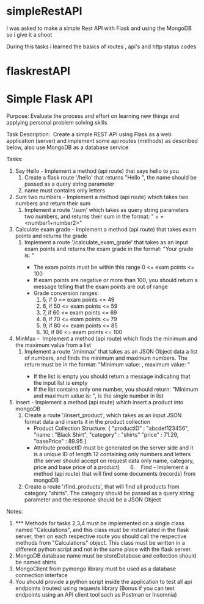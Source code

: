 # simpleRestAPI
I was asked to make a simple Rest API with Flask and using the MongoDB so i give it a shoot

During this tasks i learned the basics of routes , api's and http status codes


# flaskrestAPI

# Simple Flask API

Purpose: Evaluate the process and effort on learning new things and applying personal problem solving skills

Task Description:  Create a simple REST API using Flask as a web application (server) and implement some api routes (methods) as described below, also use MongoDB as a database service

Tasks:

1. Say Hello - Implement a method (api route) that says hello to you
	1. Create a flask route '/hello' that returns "Hello <name>", the name should be passed as a query string parameter
	2. name must contains only letters
2. Sum two numbers - Implement a method (api route) which takes two numbers and return their sum
	1. Implement a route '/sum' which takes as query string parameters two numbers, and returns their sum in the format: "<number1> + <number2> = <number1+number2>"
3. Calculate exam grade - Implement a method (api route) that takes exam points and returns the grade
	1. Implement a route '/calculate_exam_grade'  that takes as an input exam points and returns the exam grade in the format: "Your grade is: <grade>"
		- The exam points must be within this range 0 <= exam points <= 100
		- If exam points are negative or more than 100, you should return a message telling that the exam points are out of range
		- Grade conversion ranges:
			1. 5, if 0 <= exam points <= 49
			2. 6, if 50 <= exam points <= 59
			3. 7, if 60 <= exam points <= 69
			4. 8, if 70 <= exam points <= 79
			5. 9, if 80 <= exam points <= 85
			6. 10, if 86 <= exam points <= 100
4. MinMax -  Implement a method (api route) which finds the minimum and the maximum value from a list
	1. Implement a route '/minmax' that takes as an JSON Object data a list of numbers, and finds the minimum and maximum numbers. The return must be in the format: "Minimum value: <minimum>, maximum value: <maximum>"
		- If the list is empty you should return a message indicating that the input list is empty
		- If the list contains only one number, you should return: "Minimum and maximum value is: <number>", <number> is the single number in list
5. Insert - Implement a method (api route) which insert a product into mongoDB 
	1. Create a route '/insert_product', which takes as an input JSON format data and inserts it in the product collection
		- Product Collection Structure: 
			{
				"productID" : "abcdef123456",
				"name : "Black Shirt",
				"category" : "shirts"
				"price" : 71.29,
				"basePrice" : 89.95
			} 
		- Attribute productID must be generated on the server side and it is a unique ID of length 12 containing only numbers and letters (the server should accept on request data only name, category, price and base price of a product)
      6.    Find - Implement a method (api route) that will find some documents (records) from mongoDB
	1. Create a route '/find_products', that will find all products from category "shirts". The category should be passed as a query string parameter and the response should be a JSON Object

Notes: 
1. *** Methods for tasks 2,3,4 must be implemented on a single class named "Calculations", and this class must be instantiated in the flask server, then on each respective route you should call the respective methods from "Calculations" object. This class must be written in a different python script and not in the same place with the flask server.
2. MongoDB database name must be storeDatabase and collection should be named shirts
3. MongoClient from pymongo library must be used as a database connection interface
4. You should provide a python script inside the application to test all api endpoints (routes) using requests library (Bonus if you can test endpoints using an API client tool such as Postman or Insomnia)
